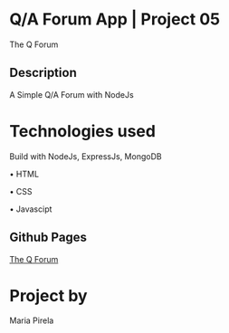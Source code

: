 # Q/A Forum App | Project 05
The Q Forum

## Description
A Simple Q/A Forum with NodeJs

# Technologies used
Build with NodeJs, ExpressJs, MongoDB

• HTML

• CSS

• Javascipt

## Github Pages
[The Q Forum](https://github.com/spica260/The-Q-Forum)

# Project by

Maria Pirela